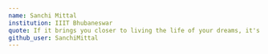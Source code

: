 ```yaml
---
name: Sanchi Mittal
institution: IIIT Bhubaneswar
quote: If it brings you closer to living the life of your dreams, it's worth it!
github_user: SanchiMittal
---
```

